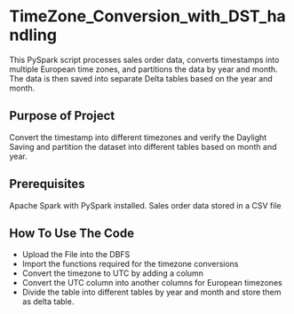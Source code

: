 # TimeZone_Conversion_with_DST_handling
This PySpark script processes sales order data, converts timestamps into multiple European time zones, and partitions the data by year and month. The data is then saved into separate Delta tables based on the year and month.

## Purpose of Project
Convert the timestamp into different timezones and verify the Daylight Saving and partition the dataset into different tables based on month and year.

## Prerequisites
Apache Spark with PySpark installed.
Sales order data stored in a CSV file 

## How To Use The Code 
- Upload the File into the DBFS
- Import the functions required for the timezone conversions
- Convert the timezone to UTC by adding a column 
- Convert the UTC column into another columns for European timezones
- Divide the table into different tables by year and month and store them as delta table. 
